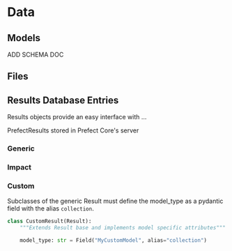 # Data

## Models

ADD SCHEMA DOC



## Files


## Results Database Entries

Results objects provide an easy interface with ...


PrefectResults stored in Prefect Core's server


### Generic

### Impact

### Custom

Subclasses of the generic Result  must define the model_type as a pydantic field with the alias `collection`.

```python
class CustomResult(Result):
    """Extends Result base and implements model specific attributes"""

    model_type: str = Field("MyCustomModel", alias="collection")
```
